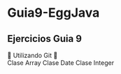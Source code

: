 # Guia9-EggJava
## Ejercicios Guia 9 



:rocket: Utilizando Git :rocket:  
Clase Array
Clase Date
Clase Integer
